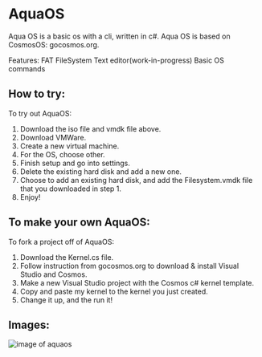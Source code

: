 # AquaOS
Aqua OS is a basic os with a cli, written in c#.
Aqua OS is based on CosmosOS: gocosmos.org.

Features:
FAT FileSystem
Text editor(work-in-progress)
Basic OS commands

## How to try:
To try out AquaOS: 
1. Download the iso file and vmdk file above.
2. Download VMWare.
3. Create a new virtual machine.
4. For the OS, choose other.
5. Finish setup and go into settings.
6. Delete the existing hard disk and add a new one.
7. Choose to add an existing hard disk, and add the Filesystem.vmdk file that you downloaded in step 1.
8. Enjoy!

## To make your own AquaOS:
To fork a project off of AquaOS:
1. Download the Kernel.cs file.
2. Follow instruction from gocosmos.org to download & install Visual Studio and Cosmos.
3. Make a new Visual Studio project with the Cosmos c# kernel template.
4. Copy and paste my kernel to the kernel you just created.
5. Change it up, and the run it!

## Images:
![image of aquaos]()
